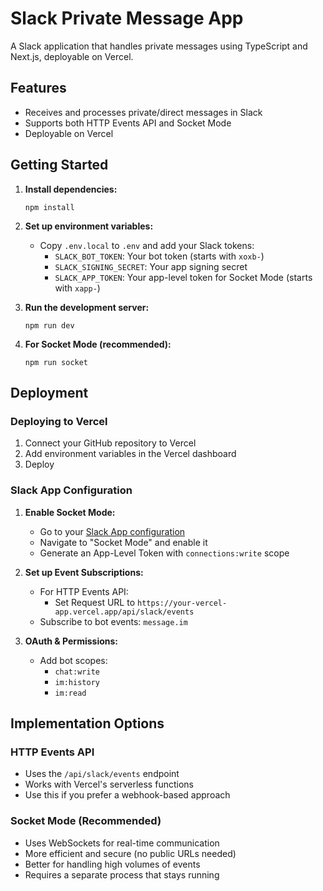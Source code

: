# Slack Private Message App

A Slack application that handles private messages using TypeScript and Next.js, deployable on Vercel.

## Features

- Receives and processes private/direct messages in Slack
- Supports both HTTP Events API and Socket Mode
- Deployable on Vercel

## Getting Started

1. **Install dependencies:**
   ```
   npm install
   ```

2. **Set up environment variables:**
   - Copy `.env.local` to `.env` and add your Slack tokens:
     - `SLACK_BOT_TOKEN`: Your bot token (starts with `xoxb-`)
     - `SLACK_SIGNING_SECRET`: Your app signing secret
     - `SLACK_APP_TOKEN`: Your app-level token for Socket Mode (starts with `xapp-`)

3. **Run the development server:**
   ```
   npm run dev
   ```

4. **For Socket Mode (recommended):**
   ```
   npm run socket
   ```

## Deployment

### Deploying to Vercel

1. Connect your GitHub repository to Vercel
2. Add environment variables in the Vercel dashboard
3. Deploy

### Slack App Configuration

1. **Enable Socket Mode:**
   - Go to your [Slack App configuration](https://api.slack.com/apps)
   - Navigate to "Socket Mode" and enable it
   - Generate an App-Level Token with `connections:write` scope

2. **Set up Event Subscriptions:**
   - For HTTP Events API:
     - Set Request URL to `https://your-vercel-app.vercel.app/api/slack/events`
   - Subscribe to bot events: `message.im`

3. **OAuth & Permissions:**
   - Add bot scopes:
     - `chat:write`
     - `im:history`
     - `im:read`

## Implementation Options

### HTTP Events API
- Uses the `/api/slack/events` endpoint
- Works with Vercel's serverless functions
- Use this if you prefer a webhook-based approach

### Socket Mode (Recommended)
- Uses WebSockets for real-time communication
- More efficient and secure (no public URLs needed)
- Better for handling high volumes of events
- Requires a separate process that stays running
